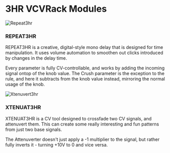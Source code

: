 # 3HR VCVRack Modules


![Repeat3hr](https://user-images.githubusercontent.com/24296465/149802856-05653a73-5a63-424b-b74f-ec53c954aa8e.png)

### REPEAT3HR

REPEAT3HR is a creative, digital-style mono delay that is designed for time manipulation. It uses volume automation to smoothen out clicks introduced by changes in the delay time.

Every parameter is fully CV-controllable, and works by adding the incoming signal ontop of the knob value. The Crush parameter is the exception to the rule, and here it subtracts from the knob value instead, mirroring the normal usage of the knob.

![Xtenuvert3hr](https://user-images.githubusercontent.com/24296465/149802864-7715eb95-3f94-409a-969e-16fc0c9c960e.png)

### XTENUAT3HR

XTENUAT3HR is a CV tool designed to crossfade two CV signals, and attenuvert them. This can create some really interesting and fun patterns from just two base signals.

The Attenuverter doesn't just apply a -1 multiplier to the signal, but rather fully inverts it - turning +10V to 0 and vice versa.
